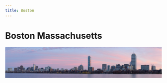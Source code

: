 ```yaml
---
title: Boston
---
```


# Boston Massachusetts

![Boston Skyline](../../../static/images/boston-skyline.jpg)